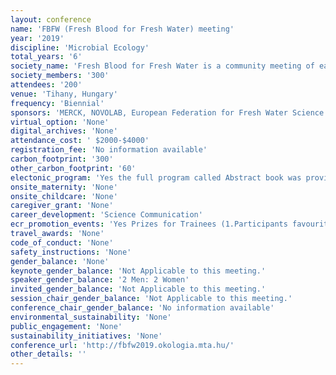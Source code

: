 ```yaml
---
layout: conference 
name: 'FBFW (Fresh Blood for Fresh Water) meeting'
year: '2019'
discipline: 'Microbial Ecology'
total_years: '6'
society_name: 'Fresh Blood for Fresh Water is a community meeting of early-career limnologists'
society_members: '300'
attendees: '200'
venue: 'Tihany, Hungary'
frequency: 'Biennial'
sponsors: 'MERCK, NOVOLAB, European Federation for Fresh Water Science'
virtual_option: 'None'
digital_archives: 'None'
attendance_cost: ' $2000-$4000'
registration_fee: 'No information available'
carbon_footprint: '300'
other_carbon_footprint: '60'
electonic_program: 'Yes the full program called Abstract book was provided online as a .pdf fileon the conference website.'
onsite_maternity: 'None'
onsite_childcare: 'None'
caregiver_grant: 'None'
career_development: 'Science Communication'
ecr_promotion_events: 'Yes Prizes for Trainees (1.Participants favourite talk. 2.Participants favourite poster.   3.Best in microbiology (selected byMiaBengtsson). 4.Best inexperimentalecology 5.Best in Community Ecology.  6.Best talkand best poster (selectionby theorganizers))'
travel_awards: 'None'
code_of_conduct: 'None'
safety_instructions: 'None'
gender_balance: 'None'
keynote_gender_balance: 'Not Applicable to this meeting.'
speaker_gender_balance: '2 Men: 2 Women'
invited_gender_balance: 'Not Applicable to this meeting.'
session_chair_gender_balance: 'Not Applicable to this meeting.'
conference_chair_gender_balance: 'No information available'
environmental_sustainability: 'None'
public_engagement: 'None'
sustainability_initiatives: 'None'
conference_url: 'http://fbfw2019.okologia.mta.hu/'
other_details: ''
---
```

